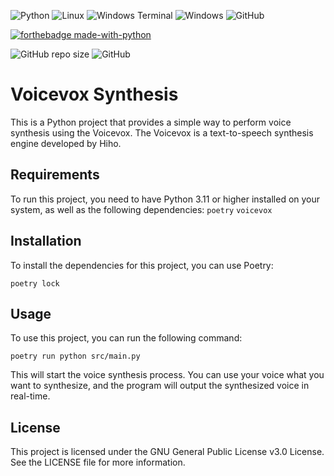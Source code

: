 ![Python](https://img.shields.io/badge/python-3670A0?style=for-the-badge&logo=python&logoColor=ffdd54)
![Linux](https://img.shields.io/badge/Linux-FCC624?style=for-the-badge&logo=linux&logoColor=black)
![Windows Terminal](https://img.shields.io/badge/Windows%20Terminal-%234D4D4D.svg?style=for-the-badge&logo=windows-terminal&logoColor=white)
![Windows](https://img.shields.io/badge/Windows-0078D6?style=for-the-badge&logo=windows&logoColor=white)
![GitHub](https://img.shields.io/badge/github-%23121011.svg?style=for-the-badge&logo=github&logoColor=white)

[![forthebadge made-with-python](http://ForTheBadge.com/images/badges/made-with-python.svg)](https://www.python.org/)

![GitHub repo size](https://img.shields.io/github/repo-size/Sirius-Bell/Voicevox-synthesis?style=flat-square)
![GitHub](https://img.shields.io/github/license/Sirius-Bell/Voicevox-synthesis?style=flat-square)

# Voicevox Synthesis
This is a Python project that provides a simple way to perform voice synthesis using the Voicevox. The Voicevox is a text-to-speech synthesis engine developed by Hiho.

## Requirements
To run this project, you need to have Python 3.11 or higher installed on your system, as well as the following dependencies:
`poetry`
`voicevox`

## Installation
To install the dependencies for this project, you can use Poetry:

`poetry lock`

## Usage
To use this project, you can run the following command:

`poetry run python src/main.py`

This will start the voice synthesis process. You can use your voice what you want to synthesize, and the program will output the synthesized voice in real-time.

## License
This project is licensed under the GNU General Public License v3.0 License. See the LICENSE file for more information.